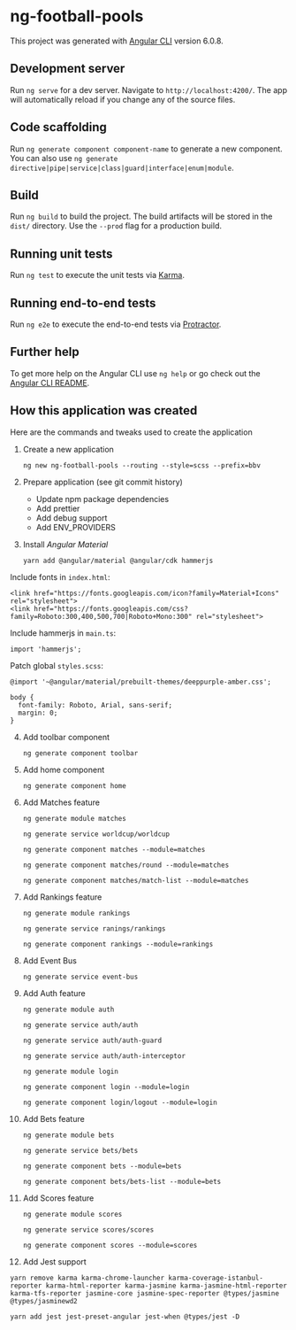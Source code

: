 # ng-football-pools

This project was generated with [Angular CLI](https://github.com/angular/angular-cli) version 6.0.8.

## Development server

Run `ng serve` for a dev server. Navigate to `http://localhost:4200/`. The app will automatically reload if you change any of the source files.

## Code scaffolding

Run `ng generate component component-name` to generate a new component. You can also use `ng generate directive|pipe|service|class|guard|interface|enum|module`.

## Build

Run `ng build` to build the project. The build artifacts will be stored in the `dist/` directory. Use the `--prod` flag for a production build.

## Running unit tests

Run `ng test` to execute the unit tests via [Karma](https://karma-runner.github.io).

## Running end-to-end tests

Run `ng e2e` to execute the end-to-end tests via [Protractor](http://www.protractortest.org/).

## Further help

To get more help on the Angular CLI use `ng help` or go check out the [Angular CLI README](https://github.com/angular/angular-cli/blob/master/README.md).

## How this application was created

Here are the commands and tweaks used to create the application

1) Create a new application
    
    `ng new ng-football-pools --routing --style=scss --prefix=bbv`

2) Prepare application (see git commit history)
    - Update npm package dependencies
    - Add prettier
    - Add debug support
    - Add ENV_PROVIDERS

3) Install *Angular Material*

    `yarn add @angular/material @angular/cdk hammerjs`

  Include fonts in `index.html`:

    <link href="https://fonts.googleapis.com/icon?family=Material+Icons" rel="stylesheet">
    <link href="https://fonts.googleapis.com/css?family=Roboto:300,400,500,700|Roboto+Mono:300" rel="stylesheet">

  Include hammerjs in `main.ts`:

    import 'hammerjs';

  Patch global `styles.scss`:

    @import '~@angular/material/prebuilt-themes/deeppurple-amber.css';

    body { 
      font-family: Roboto, Arial, sans-serif;
      margin: 0;
    }

4) Add toolbar component

    `ng generate component toolbar`

5) Add home component

    `ng generate component home`

6) Add Matches feature

    `ng generate module matches`

    `ng generate service worldcup/worldcup`

    `ng generate component matches --module=matches`

    `ng generate component matches/round --module=matches`

    `ng generate component matches/match-list --module=matches`

7) Add Rankings feature

    `ng generate module rankings`

    `ng generate service ranings/rankings`

    `ng generate component rankings --module=rankings`

8) Add Event Bus

    `ng generate service event-bus`

9) Add Auth feature

    `ng generate module auth`

    `ng generate service auth/auth`

    `ng generate service auth/auth-guard`

    `ng generate service auth/auth-interceptor`

    `ng generate module login`

    `ng generate component login --module=login`

    `ng generate component login/logout --module=login`

10) Add Bets feature

    `ng generate module bets`

    `ng generate service bets/bets`

    `ng generate component bets --module=bets`

    `ng generate component bets/bets-list --module=bets`

11) Add Scores feature

    `ng generate module scores`

    `ng generate service scores/scores`

    `ng generate component scores --module=scores`

12) Add Jest support

`yarn remove karma karma-chrome-launcher karma-coverage-istanbul-reporter karma-html-reporter karma-jasmine karma-jasmine-html-reporter karma-tfs-reporter jasmine-core jasmine-spec-reporter @types/jasmine @types/jasminewd2`

`yarn add jest jest-preset-angular jest-when @types/jest -D`
